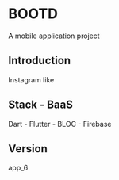 # BOOTD
A mobile application project

## Introduction
Instagram like 

## Stack - BaaS
Dart - Flutter - BLOC - Firebase

## Version
app_6
